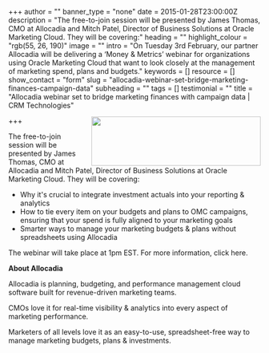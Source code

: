 +++
author = ""
banner_type = "none"
date = 2015-01-28T23:00:00Z
description = "The free-to-join session will be presented by James Thomas, CMO at Allocadia and Mitch Patel, Director of Business Solutions at Oracle Marketing Cloud. They will be covering:"
heading = ""
highlight_colour = "rgb(55, 26, 190)"
image = ""
intro = "On Tuesday 3rd February, our partner Allocadia will be delivering a ‘Money & Metrics’ webinar for organizations using Oracle Marketing Cloud that want to look closely at the management of marketing spend, plans and budgets."
keywords = []
resource = []
show_contact = "form"
slug = "allocadia-webinar-set-bridge-marketing-finances-campaign-data"
subheading = ""
tags = []
testimonial = ""
title = "Allocadia webinar set to bridge marketing finances with campaign data | CRM Technologies"

+++
<img style="float: right; margin-top: 0; margin-left: 10px;" src="https://crmtdigital.com/sites/default/files/Allocadia.jpg" alt="" width="338" height="98">

The free-to-join session will be presented by James Thomas, CMO at Allocadia and Mitch Patel, Director of Business Solutions at Oracle Marketing Cloud. They will be covering:

* Why it's crucial to integrate investment actuals into your reporting & analytics
* How to tie every item on your budgets and plans to OMC campaigns, ensuring that your spend is fully aligned to your marketing goals
* Smarter ways to manage your marketing budgets & plans without spreadsheets using Allocadia

The webinar will take place at 1pm EST. For more information, click here.

**About Allocadia**

Allocadia is planning, budgeting, and performance management cloud software built for revenue-driven marketing teams.

CMOs love it for real-time visibility & analytics into every aspect of marketing performance.

Marketers of all levels love it as an easy-to-use, spreadsheet-free way to manage marketing budgets, plans & investments.